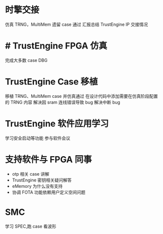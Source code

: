 # 时擎交接

仿真 TRNG，MultiMem 遗留 case 通过
汇报总结 TrustEngine IP 交接情况

# # TrustEngine FPGA 仿真

完成大多数 case
DBG

# TrustEngine Case 移植

移植 TRNG、MultiMem case 并仿真通过
在设计代码中添加需要在仿真阶段配置的 TRNG 内容
解决因 sram 连线错误导致 bug
解决中断 bug

# TrustEngine 软件应用学习

学习安全启动等功能
参与软件会议

# 支持软件与 FPGA 同事

- otp 相关 case 讲解
- TrustEngine 密钥相关疑问解答
- eMemory 为什么没有支持
- 协调 FOTA 功能依赖用户定义空间问题

# SMC

学习 SPEC,跑 case 看波形
